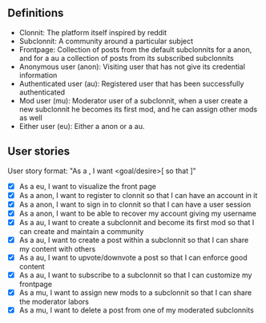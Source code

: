 ## Definitions

* Clonnit: The platform itself inspired by reddit
* Subclonnit: A community around a particular subject
* Frontpage: Collection of posts from the default subclonnits for a anon, and for a au a collection of posts from its subscribed subclonnits
* Anonymous user (anon): Visiting user that has not give its credential information
* Authenticated user (au): Registered user that has been successfully authenticated
* Mod user (mu): Moderator user of a subclonnit, when a user create a new subclonnit he becomes its first mod, and he can assign other mods as well
* Either user (eu): Either a anon or a au.

## User stories

User story format: "As a <role>, I want <goal/desire>[ so that <benefit>]"

* [x] As a eu, I want to visualize the front page
* [x] As a anon, I want to register to clonnit so that I can have an account in it
* [x] As a anon, I want to sign in to clonnit so that I can have a user session
* [x] As a anon, I want to be able to recover my account giving my username
* [x] As a au, I want to create a subclonnit and become its first mod so that I can create and maintain a community
* [x] As a au, I want to create a post within a subclonnit so that I can share my content with others
* [x] As a au, I want to upvote/downvote a post so that I can enforce good content
* [x] As a au, I want to subscribe to a subclonnit so that I can customize my frontpage
* [x] As a mu, I want to assign new mods to a subclonnit so that I can share the moderator labors
* [x] As a mu, I want to delete a post from one of my moderated subclonnits
